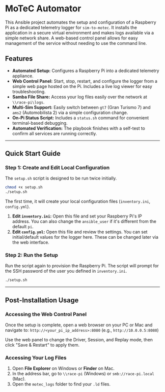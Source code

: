 # MoTeC Automator

This Ansible project automates the setup and configuration of a Raspberry Pi as a dedicated telemetry logger for `sim-to-motec`. It installs the application in a secure virtual environment and makes logs available via a simple network share. A web-based control panel allows for easy management of the service without needing to use the command line.

## Features

-   **Automated Setup:** Configures a Raspberry Pi into a dedicated telemetry appliance.
-   **Web Control Panel:** Start, stop, restart, and configure the logger from a simple web page hosted on the Pi. Includes a live log viewer for easy troubleshooting.
-   **Samba File Share:** Access your log files easily over the network at `\\race-pi\logs`.
-   **Multi-Sim Support:** Easily switch between `gt7` (Gran Turismo 7) and `ams2` (Automobilista 2) via a simple configuration change.
-   **On-Pi Status Script:** Includes a `status.sh` command for convenient terminal-based debugging.
-   **Automated Verification:** The playbook finishes with a self-test to confirm all services are running correctly.

---

## Quick Start Guide

### Step 1: Create and Edit Local Configuration

The `setup.sh` script is designed to be run twice initially.

```bash
chmod +x setup.sh
./setup.sh
```

The first time, it will create your local configuration files (`inventory.ini`, `config.yml`).

1.  **Edit `inventory.ini`:** Open this file and set your Raspberry Pi's IP address. You can also change the `ansible_user` if it's different from the default `pi`.
2.  **Edit `config.yml`:** Open this file and review the settings. You can set initial/default values for the logger here. These can be changed later via the web interface.

### Step 2: Run the Setup

Run the script again to provision the Raspberry Pi. The script will prompt for the SSH password of the user you defined in `inventory.ini`.

```bash
./setup.sh
```

---

## Post-Installation Usage

### Accessing the Web Control Panel
Once the setup is complete, open a web browser on your PC or Mac and navigate to:
`http://<your_pi_ip_address>:8080` (e.g., `http://10.0.0.5:8080`)

Use the web panel to change the Driver, Session, and Replay mode, then click "Save & Restart" to apply them.

### Accessing Your Log Files
1.  Open **File Explorer** on Windows or **Finder** on Mac.
2.  In the address bar, go to `\\race-pi` (Windows) or `smb://race-pi.local` (Mac).
3.  Open the `motec_logs` folder to find your `.ld` files.
